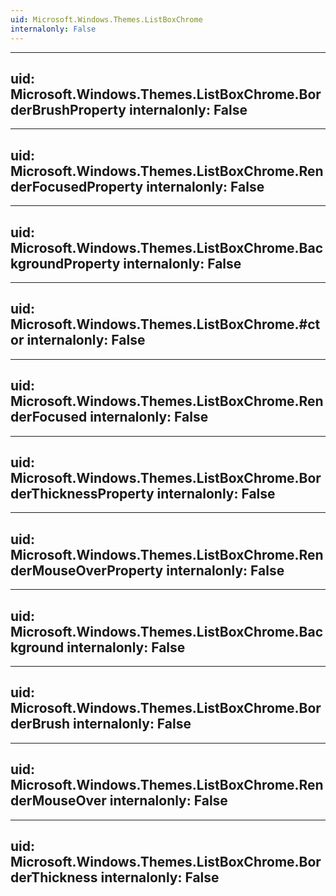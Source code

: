 ```yaml
---
uid: Microsoft.Windows.Themes.ListBoxChrome
internalonly: False
---
```


---
uid: Microsoft.Windows.Themes.ListBoxChrome.BorderBrushProperty
internalonly: False
---

---
uid: Microsoft.Windows.Themes.ListBoxChrome.RenderFocusedProperty
internalonly: False
---

---
uid: Microsoft.Windows.Themes.ListBoxChrome.BackgroundProperty
internalonly: False
---

---
uid: Microsoft.Windows.Themes.ListBoxChrome.#ctor
internalonly: False
---

---
uid: Microsoft.Windows.Themes.ListBoxChrome.RenderFocused
internalonly: False
---

---
uid: Microsoft.Windows.Themes.ListBoxChrome.BorderThicknessProperty
internalonly: False
---

---
uid: Microsoft.Windows.Themes.ListBoxChrome.RenderMouseOverProperty
internalonly: False
---

---
uid: Microsoft.Windows.Themes.ListBoxChrome.Background
internalonly: False
---

---
uid: Microsoft.Windows.Themes.ListBoxChrome.BorderBrush
internalonly: False
---

---
uid: Microsoft.Windows.Themes.ListBoxChrome.RenderMouseOver
internalonly: False
---

---
uid: Microsoft.Windows.Themes.ListBoxChrome.BorderThickness
internalonly: False
---
